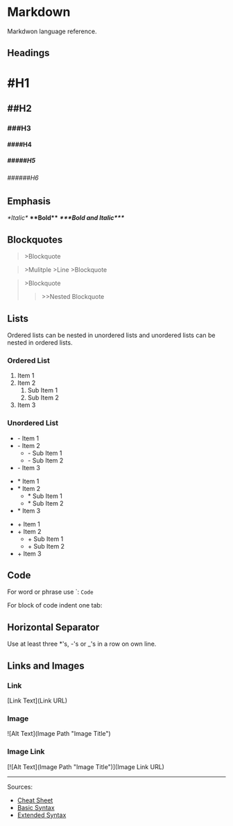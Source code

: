 Markdown
========
Markdwon language reference.

Headings
--------
# \#H1
## \#\#H2
### \#\#\#H3
#### \#\#\#\#H4
##### \#\#\#\#\#H5
###### \#\#\#\#\#\#H6

Emphasis
--------
*\*Italic\**
**\*\*Bold\*\***
***\*\*\*Bold and Italic\*\*\****

Blockquotes
-----------
>\>Blockquote

>\>Mulitple
>\>Line
>\>Blockquote

>\>Blockquote
>>\>\>Nested Blockquote

Lists
------------
Ordered lists can be nested in unordered lists and unordered lists can be nested in ordered lists.

### Ordered List
1. Item 1
2. Item 2
    1. Sub Item 1
    2. Sub Item 2
3. Item 3

### Unordered List
- \- Item 1
- \- Item 2
    - \- Sub Item 1
    - \- Sub Item 2
- \- Item 3

* \* Item 1
* \* Item 2
    * \* Sub Item 1
    * \* Sub Item 2
* \* Item 3

+ \+ Item 1
+ \+ Item 2
    + \+ Sub Item 1
    + \+ Sub Item 2
+ \+ Item 3

Code
----
For word or phrase use \`:
``Code``

For block of code indent one tab:
    <html>
        <head>
        </head>
    </html>

Horizontal Separator
--------------------
Use at least three \*'s, \-'s or \_'s in a row on own line.

Links and Images
----------------
### Link
\[Link Text\]\(Link URL\)

### Image
\!\[Alt Text\]\(Image Path "Image Title"\)

### Image Link
\[\!\[Alt Text\]\(Image Path "Image Title"\)\]\(Image Link URL\)

________
Sources:
- [Cheat Sheet](https://www.markdownguide.org/cheat-sheet/)
- [Basic Syntax](https://www.markdownguide.org/basic-syntax/)
- [Extended Syntax](https://www.markdownguide.org/extended-syntax/)



